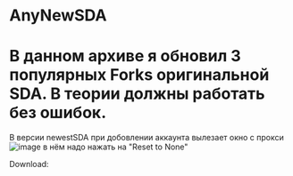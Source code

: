 # AnyNewSDA
# В данном архиве я обновил 3 популярных Forks оригинальной SDA. В теории должны работать без ошибок.
В версии newestSDA при добовлении аккаунта вылезает окно с прокси![image](https://user-images.githubusercontent.com/49845983/229494782-d5c4eaa2-d94e-4ef4-b153-d79ba2151778.png) в нём надо нажать на "Reset to None"

Download: 
